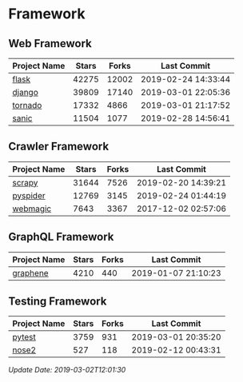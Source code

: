 # Framework

## Web Framework

| Project Name | Stars | Forks | Last Commit |
| ------------ | ----- | ----- | ----------- |
| [flask](https://github.com/pallets/flask) | 42275 | 12002 | 2019-02-24 14:33:44 |
| [django](https://github.com/django/django) | 39809 | 17140 | 2019-03-01 22:05:36 |
| [tornado](https://github.com/tornadoweb/tornado) | 17332 | 4866 | 2019-03-01 21:17:52 |
| [sanic](https://github.com/huge-success/sanic) | 11504 | 1077 | 2019-02-28 14:56:41 |

## Crawler Framework

| Project Name | Stars | Forks | Last Commit |
| ------------ | ----- | ----- | ----------- |
| [scrapy](https://github.com/scrapy/scrapy) | 31644 | 7526 | 2019-02-20 14:39:21 |
| [pyspider](https://github.com/binux/pyspider) | 12769 | 3145 | 2019-02-24 01:44:19 |
| [webmagic](https://github.com/code4craft/webmagic) | 7643 | 3367 | 2017-12-02 02:57:06 |

## GraphQL Framework

| Project Name | Stars | Forks | Last Commit |
| ------------ | ----- | ----- | ----------- |
| [graphene](https://github.com/graphql-python/graphene) | 4210 | 440 | 2019-01-07 21:10:23 |

## Testing Framework

| Project Name | Stars | Forks | Last Commit |
| ------------ | ----- | ----- | ----------- |
| [pytest](https://github.com/pytest-dev/pytest) | 3759 | 931 | 2019-03-01 20:35:20 |
| [nose2](https://github.com/nose-devs/nose2) | 527 | 118 | 2019-02-12 00:43:31 |

*Update Date: 2019-03-02T12:01:30*